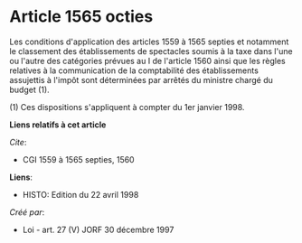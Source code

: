 # Article 1565 octies

Les conditions d'application des articles 1559 à 1565 septies et notamment le classement des établissements de spectacles
soumis à la taxe dans l'une ou l'autre des catégories prévues au I de l'article 1560 ainsi que les règles relatives à la
communication de la comptabilité des établissements assujettis à l'impôt sont déterminées par arrêtés du ministre chargé du
budget (1).

(1) Ces dispositions s'appliquent à compter du 1er janvier 1998.

**Liens relatifs à cet article**

_Cite_:

  - CGI 1559 à 1565 septies, 1560

**Liens**:

  - HISTO: Edition du 22 avril 1998

_Créé par_:

  - Loi - art. 27 (V) JORF 30 décembre 1997
